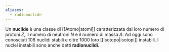 ```yaml
---
aliases:
  - radionuclide
---
```

Un **nuclide** è una classe di [[Atomo|atomi]] caratterizzata dal loro numero di protoni $Z$, il numero di neutroni $N$ e il numero di massa $A$. Ad oggi sono conosciuti 108 nuclidi stabili e oltre 1000 loro [[Isotopo|isotopi]] instabili. I nuclei instabili sono anche detti **radionuclidi**.